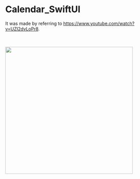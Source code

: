 # Calendar_SwiftUI
It was made by referring to https://www.youtube.com/watch?v=UZI2dvLoPr8.

<br>
<br>

<img src="https://github.com/dzlks6375/Calendar_SwiftUI/assets/46893203/fd0c8d90-6c22-49f0-93f1-7f62200d6f63" width="400"/>
